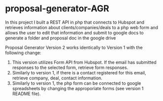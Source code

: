 # proposal-generator-AGR
In this project I built a REST API in php that connects to Hubspot and retrieves information about clients/companies/deals to a php web form and allows the user to edit that information and submit to google docs to generate a folder and proposal doc in the google drive

Proposal Generator Version 2 works identically to Version 1 with the following change:
1. This version utilizes Form API from Hubspot. If the email has submitted responses to the selected form, retrieve form responses. 
2. Similarly to version 1, if there is a contact registered for this email, retrieve company, deal, contact information.
3. Similarly to version 1, the php form can be connected to google spreadsheets by changing the approporiate forms (see version 1 README file).






